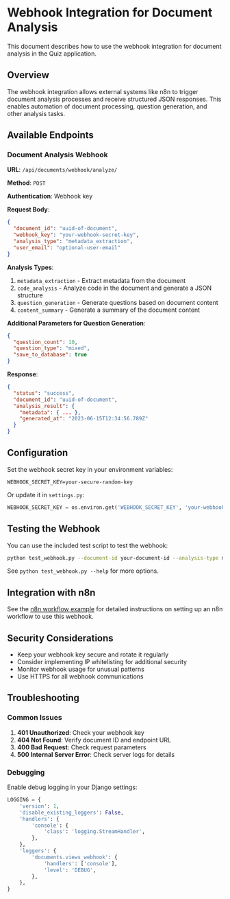 # Webhook Integration for Document Analysis

This document describes how to use the webhook integration for document analysis in the Quiz application.

## Overview

The webhook integration allows external systems like n8n to trigger document analysis processes and receive structured JSON responses. This enables automation of document processing, question generation, and other analysis tasks.

## Available Endpoints

### Document Analysis Webhook

**URL**: `/api/documents/webhook/analyze/`

**Method**: `POST`

**Authentication**: Webhook key

**Request Body**:

```json
{
  "document_id": "uuid-of-document",
  "webhook_key": "your-webhook-secret-key",
  "analysis_type": "metadata_extraction",
  "user_email": "optional-user-email"
}
```

**Analysis Types**:

1. `metadata_extraction` - Extract metadata from the document
2. `code_analysis` - Analyze code in the document and generate a JSON structure
3. `question_generation` - Generate questions based on document content
4. `content_summary` - Generate a summary of the document content

**Additional Parameters for Question Generation**:

```json
{
  "question_count": 10,
  "question_type": "mixed",
  "save_to_database": true
}
```

**Response**:

```json
{
  "status": "success",
  "document_id": "uuid-of-document",
  "analysis_result": {
    "metadata": { ... },
    "generated_at": "2023-06-15T12:34:56.789Z"
  }
}
```

## Configuration

Set the webhook secret key in your environment variables:

```
WEBHOOK_SECRET_KEY=your-secure-random-key
```

Or update it in `settings.py`:

```python
WEBHOOK_SECRET_KEY = os.environ.get('WEBHOOK_SECRET_KEY', 'your-webhook-secret-key-here')
```

## Testing the Webhook

You can use the included test script to test the webhook:

```bash
python test_webhook.py --document-id your-document-id --analysis-type metadata_extraction
```

See `python test_webhook.py --help` for more options.

## Integration with n8n

See the [n8n workflow example](n8n_workflow_example.md) for detailed instructions on setting up an n8n workflow to use this webhook.

## Security Considerations

- Keep your webhook key secure and rotate it regularly
- Consider implementing IP whitelisting for additional security
- Monitor webhook usage for unusual patterns
- Use HTTPS for all webhook communications

## Troubleshooting

### Common Issues

1. **401 Unauthorized**: Check your webhook key
2. **404 Not Found**: Verify document ID and endpoint URL
3. **400 Bad Request**: Check request parameters
4. **500 Internal Server Error**: Check server logs for details

### Debugging

Enable debug logging in your Django settings:

```python
LOGGING = {
    'version': 1,
    'disable_existing_loggers': False,
    'handlers': {
        'console': {
            'class': 'logging.StreamHandler',
        },
    },
    'loggers': {
        'documents.views_webhook': {
            'handlers': ['console'],
            'level': 'DEBUG',
        },
    },
}
``` 